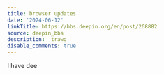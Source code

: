 ```yaml
---
title: browser updates
date: '2024-06-12'
linkTitle: https://bbs.deepin.org/en/post/268882
source: deepin_bbs
description:  trawg 
disable_comments: true
---
```

I have dee
